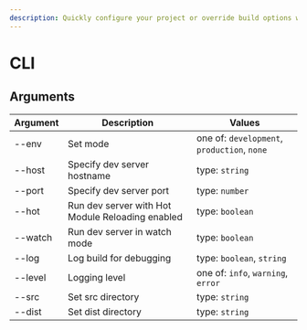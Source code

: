 ```yaml
---
description: Quickly configure your project or override build options with CLI arguments and flags.
---
```


# CLI

## Arguments

| Argument | Description | Values |
|------|-------------|---------|
| --env | Set mode | one of: `development`, `production`, `none` |
| --host | Specify dev server hostname | type: `string` |
| --port | Specify dev server port | type: `number` |
| --hot  | Run dev server with Hot Module Reloading enabled | type: `boolean` |
| --watch | Run dev server in watch mode | type: `boolean` |
| --log   | Log build for debugging | type: `boolean`, `string` |
| --level | Logging level | one of: `info`, `warning`, `error` |
| --src | Set src directory | type: `string` |
| --dist | Set dist directory | type: `string` |
